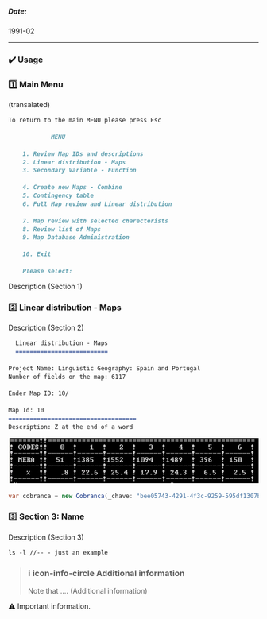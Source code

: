##### Date:  
1991-02

-----


### ✔️ Usage

### 1️⃣ Main Menu
(transalated)
````markdown
To return to the main MENU please press Esc

			MENU

	1. Review Map IDs and descriptions 
	2. Linear distribution - Maps
	3. Secondary Variable - Function 
	
	4. Create new Maps - Combine
	5. Contingency table
	6. Full Map review and Linear distribution
	
	7. Map review with selected charecterists 
	8. Review list of Maps
	9. Map Database Administration

	10. Exit
	
	Please select:
````

Description (Section 1)



### 2️⃣ Linear distribution - Maps
Description (Section 2)

````markdown
  Linear distribution - Maps
  ==========================

Project Name: Linguistic Geography: Spain and Portugal 
Number of fields on the map: 6117

Ender Map ID: 10/

Map Id: 10
====================================
Description: Z at the end of a word
````
![](https://github.com/vzolotar/Lingva/blob/master/images/lin_distr.JPG?raw=true) 


```csharp
var cobranca = new Cobranca(_chave: "bee05743-4291-4f3c-9259-595df1307ba1");
```



### 3️⃣ Section 3: Name
Description (Section 3)
```shell
ls -l //-- - just an example 
```
> ### ℹ️ icon-info-circle Additional information
> Note that .... (Additional information)

⚠  Important information. 

